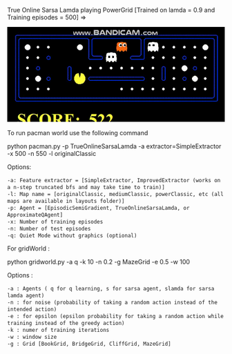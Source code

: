 
True Online Sarsa Lamda playing PowerGrid [Trained on lamda = 0.9 and Training episodes = 500] => 

![alt text](https://github.com/AnirudhKaushik10/Pacman-Reinforcement-Learning/blob/master/pacman_powerGrid.gif "Logo Title Text 1")




To run pacman world use the following command

python pacman.py -p TrueOnlineSarsaLamda -a extractor=SimpleExtractor -x 500 -n 550 -l originalClassic


Options:

    -a: Feature extractor = [SimpleExtractor, ImprovedExtractor (works on a n-step truncated bfs and may take time to train)] 
    -l: Map name = [originalClassic, mediumClassic, powerClassic, etc (all maps are available in layouts folder)]
    -p: Agent = [EpisodicSemiGradient, TrueOnlineSarsaLamda, or ApproximateQAgent]
    -x: Number of training episodes
    -n: Number of test episodes
    -q: Quiet Mode without graphics (optional)


For gridWorld :

python gridworld.py -a q -k 10 -n 0.2 -g MazeGrid -e 0.5 -w 100

Options :

    -a : Agents ( q for q learning, s for sarsa agent, slamda for sarsa lamda agent)
    -n : for noise (probability of taking a random action instead of the intended action)
    -e : for epsilon (epsilon probability for taking a random action while training instead of the greedy action)
    -k : numer of training iterations
    -w : window size
    -g : Grid [BookGrid, BridgeGrid, CliffGrid, MazeGrid] 
      
      
      
